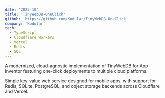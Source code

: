 ```yaml
---
date: '2025-10'
title: 'TinyWebDB-OneClick'
github: 'https://github.com/Kodular/TinyWebDB-OneClick'
company: 'Kodular'
tech:
  - TypeScript
  - Cloudflare Workers
  - Vercel
  - Redis
  - SQL
---
```


A modernized, cloud-agnostic implementation of TinyWebDB for App Inventor featuring one-click deployments to multiple cloud platforms.

Simple key-value web service designed for mobile apps, with support for Redis, SQLite, PostgreSQL, and object storage backends across Cloudflare and Vercel.
